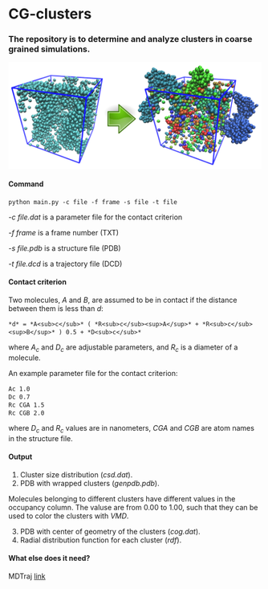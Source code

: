 # CG-clusters

### The repository is to determine and analyze clusters in coarse grained simulations.

![alt text](https://github.com/Aksonik/cg-clusters/blob/master/scheme.png)


#### Command

```
python main.py -c file -f frame -s file -t file
```

*-c file.dat* is a parameter file for the contact criterion

*-f frame* is a frame number (TXT)

*-s file.pdb* is a structure file (PDB)

*-t file.dcd* is a trajectory file (DCD)

#### Contact criterion

Two molecules, *A* and *B*, are assumed to be in contact if the distance between them is less than *d*:

```
*d* = *A<sub>c</sub>* ( *R<sub>c</sub><sup>A</sup>* + *R<sub>c</sub><sup>B</sup>* ) 0.5 + *D<sub>c</sub>*
```

where *A<sub>c</sub>* and *D<sub>c</sub>* are adjustable parameters, and *R<sub>c</sub>* is a diameter of a molecule.

An example parameter file for the contact criterion:

```
Ac 1.0
Dc 0.7
Rc CGA 1.5
Rc CGB 2.0
```

where *D<sub>c</sub>* and *R<sub>c</sub>* values are in nanometers, 
*CGA* and *CGB* are atom names in the structure file.

#### Output

1. Cluster size distribution (*csd.dat*).
2. PDB with wrapped clusters (*genpdb.pdb*).

Molecules belonging to different clusters have different values in the occupancy column.
The valuse are from 0.00 to 1.00, such that they can be used to color the clusters with *VMD*.

3. PDB with center of geometry of the clusters (*cog.dat*).
4. Radial distribution function for each cluster (*rdf*).

#### What else does it need?

MDTraj [link](http://mdtraj.org)
